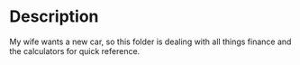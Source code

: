 # Description

My wife wants a new car, so this folder is dealing with all things finance and the calculators for
quick reference.